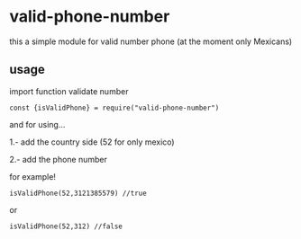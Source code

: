 # valid-phone-number

this a simple module for valid number phone (at the moment only Mexicans)

## usage

import function validate number

``const {isValidPhone} = require("valid-phone-number")``

and for using...

1.- add the country side (52 for only mexico)

2.- add the phone number

for example!

```isValidPhone(52,3121385579) //true```

or

```isValidPhone(52,312) //false```
